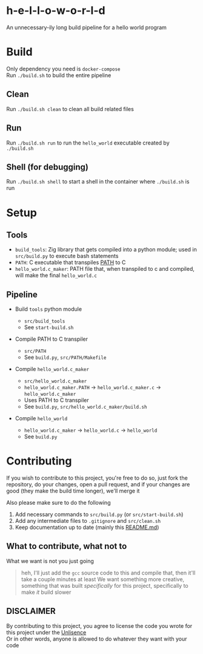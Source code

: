 # h-e-l-l-o-w-o-r-l-d

An unnecessary-ily long build pipeline for a hello world program

# Build

Only dependency you need is `docker-compose`<br/>
Run `./build.sh` to build the entire pipeline

## Clean

Run `./build.sh clean` to clean all build related files

## Run

Run `./build.sh run` to run the `hello_world` executable created by `./build.sh`

## Shell (for debugging)

Run `./build.sh shell` to start a shell in the container where `./build.sh` is run

# Setup

## Tools

<!-- Add an entry here for every sub project -->
- `build_tools`: Zig library that gets compiled into a python module; used in `src/build.py` to execute bash statements
- `PATH`: C executable that transpiles [PATH](https://esolangs.org/wiki/PATH) to C
- `hello_world.c_maker`: PATH file that, when transpiled to c and compiled, will make the final `hello_world.c`

## Pipeline

<!-- Add an entry here for every step in the build process -->
- Build `tools` python module
  - `src/build_tools`
  - See `start-build.sh`

- Compile PATH to C transpiler
  - `src/PATH`
  - See `build.py`, `src/PATH/Makefile`

- Compile `hello_world.c_maker`
  - `src/hello_world.c_maker`
  - `hello_world.c_maker.PATH` -> `hello_world.c_maker.c` -> `hello_world.c_maker`
  - Uses PATH to C transpiler
  - See `build.py`, `src/hello_world.c_maker/build.sh`

- Compile `hello_world`
  - `hello_world.c_maker` -> `hello_world.c` -> `hello_world`
  - See `build.py`

# Contributing

If you wish to contribute to this project, you're free to do so,
just fork the repository, do your changes, open a pull request,
and if your changes are good (they make the build time longer), we'll merge it

Also please make sure to do the following<br/>
1) Add necessary commands to `src/build.py` (or `src/start-build.sh`)
2) Add any intermediate files to `.gitignore` and `src/clean.sh`
3) Keep documentation up to date (mainly this [README.md](README.md))

## What to contribute, what not to

What we want is not you just going
> heh, I'll just add the `gcc` source code to this and compile that, then it'll take a couple minutes at least
We want something more creative, something that was built *specifically* for this project, specifically to make *it* build slower

## DISCLAIMER

By contributing to this project, you agree to license the code you wrote for this project under the [Unlisence](LICENSE)<br/>
Or in other words, anyone is allowed to do whatever they want with your code

